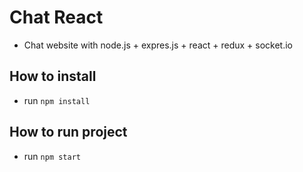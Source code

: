# Chat React
* Chat website with node.js + expres.js + react + redux + socket.io

## How to install
* run `npm install`

## How to run project
* run `npm start`
